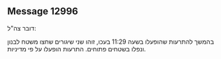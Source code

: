 ## Message 12996

דובר צה"ל:

בהמשך להתרעות שהופעלו בשעה 11:29 בעכו, זוהו שני שיגורים שחצו משטח לבנון ונפלו בשטחים פתוחים. התרעות הופעלו על פי מדיניות.

